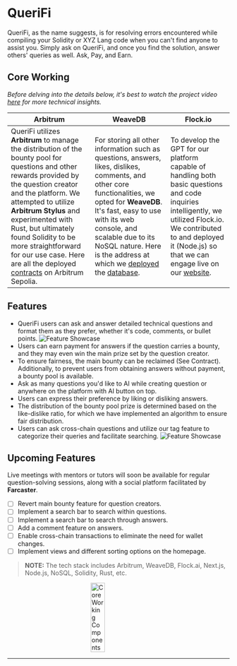 
# QueriFi

QueriFi, as the name suggests, is for resolving errors encountered while compiling your Solidity or XYZ Lang code when you can't find anyone to assist you. Simply ask on QueriFi, and once you find the solution, answer others' queries as well. Ask, Pay, and Earn.

## Core Working

*Before delving into the details below, it's best to watch the project video [here](https://youtu.be/04FjwRdMbcQ?si=r5w3Np9HbPLthP1l) for more technical insights.*

| Arbitrum | WeaveDB | Flock.io |
|---|---|---|
| QueriFi utilizes **Arbitrum** to manage the distribution of the bounty pool for questions and other rewards provided by the question creator and the platform. We attempted to utilize **Arbitrum Stylus** and experimented with Rust, but ultimately found Solidity to be more straightforward for our use case. Here are all the deployed [contracts](https://github.com/0xClint/LearnWeb3-Hackathon/tree/main/libs/contract) on Arbitrum Sepolia. | For storing all other information such as questions, answers, likes, dislikes, comments, and other core functionalities, we opted for **WeaveDB**. It's fast, easy to use with its web console, and scalable due to its NoSQL nature. Here is the address at which we [deployed](https://sonar.warp.cc/#/app/contract/_ER6hmGNsXRIOHDqKbzgBCRf4jaH7nitGvnI3M1htA0?network=mainnet&page=7) the [database](https://sonar.warp.cc/?#/app/contract/6I3VuD4ikvcmYOyDL0x1-2T_Txh6kYRbz07BFuQ2RR0?network=mainnet#). | To develop the GPT for our platform capable of handling both basic questions and code inquiries intelligently, we utilized Flock.io. We contributed to and deployed it (Node.js) so that we can engage live on our [website](https://learn-web3-hackathon.vercel.app/ask-AI). |


## Features

- QueriFi users can ask and answer detailed technical questions and format them as they prefer, whether it's code, comments, or bullet points.
![Feature Showcase](https://media.discordapp.net/attachments/1127933096008892478/1227134546428952659/image.png?ex=66274d1a&is=6614d81a&hm=f839bb9a66b31ba1e87582e990f2c37992220eeb2909507f1bfcca4b4253e475&=&format=webp&quality=lossless)
- Users can earn payment for answers if the question carries a bounty, and they may even win the main prize set by the question creator.
- To ensure fairness, the main bounty can be reclaimed (See Contract). Additionally, to prevent users from obtaining answers without payment, a bounty pool is available.
- Ask as many questions you'd like to AI while creating question or anywhere on the platform with AI button on top.
- Users can express their preference by liking or disliking answers.
- The distribution of the bounty pool prize is determined based on the like-dislike ratio, for which we have implemented an algorithm to ensure fair distribution.
- Users can ask cross-chain questions and utilize our tag feature to categorize their queries and facilitate searching.
![Feature Showcase](https://media.discordapp.net/attachments/1127933096008892478/1227146270389309511/image.png?ex=66275806&is=6614e306&hm=b484b46cf144f9d51ef092e8606dc70d34177e191943a9a5b928f0f383af17cb&=&format=webp&quality=lossless)

## Upcoming Features

Live meetings with mentors or tutors will soon be available for regular question-solving sessions, along with a social platform facilitated by **Farcaster**.

- [ ] Revert main bounty feature for question creators.
- [ ] Implement a search bar to search within questions.
- [ ] Implement a search bar to search through answers.
- [ ] Add a comment feature on answers.
- [ ] Enable cross-chain transactions to eliminate the need for wallet changes.
- [ ] Implement views and different sorting options on the homepage.

> **NOTE:** The tech stack includes Arbitrum, WeaveDB, Flock.ai, Next.js, Node.js, NoSQL, Solidity, Rust, etc.

<div style="display: flex; justify-content: center;">
  <img src="https://media.discordapp.net/attachments/1127933096008892478/1227149418957115492/image.png?ex=66275af4&is=6614e5f4&hm=8cbb48d2fc4a31b95245432f8682395b63619ef7c191509aed6049d00d0397b2&=&format=webp&quality=lossless&width=365&height=704" alt="Core Working Components" style="width: 25%;" />
</div>

--- 

